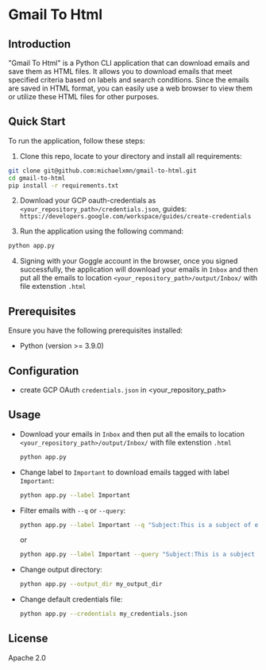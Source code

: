 # Gmail To Html

## Introduction
"Gmail To Html" is a Python CLI application that can download emails and save them as HTML files. It allows you to download emails that meet specified criteria based on labels and search conditions. Since the emails are saved in HTML format, you can easily use a web browser to view them or utilize these HTML files for other purposes.

## Quick Start
To run the application, follow these steps:
1. Clone this repo, locate to your directory and install all requirements:
  ```bash
  git clone git@github.com:michaelxmn/gmail-to-html.git
  cd gmail-to-html
  pip install -r requirements.txt
  ```

2. Download your GCP oauth-credentials as `<your_repository_path>/credentials.json`, guides: `https://developers.google.com/workspace/guides/create-credentials`

3. Run the application using the following command:
  ```bash
  python app.py
  ```
4. Signing with your Goggle account in the browser, once you signed successfully, the application will download your emails in `Inbox` and then put all the emails to location `<your_repository_path>/output/Inbox/` with file extenstion `.html`

## Prerequisites
Ensure you have the following prerequisites installed:
- Python (version >= 3.9.0)

## Configuration
- create GCP OAuth `credentials.json` in <your_repository_path>

## Usage
- Download your emails in `Inbox` and then put all the emails to location `<your_repository_path>/output/Inbox/` with file extenstion `.html`
  ```bash
  python app.py
  ```
- Change label to `Important` to download emails tagged with label `Important`:
  ```bash
  python app.py --label Important
  ```

- Filter emails with `--q` or `--query`:
  ```bash
  python app.py --label Important --q "Subject:This is a subject of email"
  ```
  or 
  ```bash
  python app.py --label Important --query "Subject:This is a subject of email"
  ```

- Change output directory:
  ```bash
  python app.py --output_dir my_output_dir
  ```

- Change default credentials file:
  ```bash
  python app.py --credentials my_credentials.json
  ```

## License
Apache 2.0

